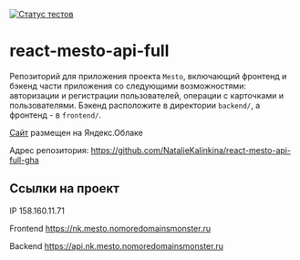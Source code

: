 [![Статус тестов](../../actions/workflows/tests.yml/badge.svg)](../../actions/workflows/tests.yml)

# react-mesto-api-full
Репозиторий для приложения проекта `Mesto`, включающий фронтенд и бэкенд части приложения со следующими возможностями: авторизации и регистрации пользователей, операции с карточками и пользователями. Бэкенд расположите в директории `backend/`, а фронтенд - в `frontend/`. 
  
[Сайт](https://nk.mesto.nomoredomainsmonster.ru) размещен на Яндекс.Облаке

Адрес репозитория: https://github.com/NatalieKalinkina/react-mesto-api-full-gha

## Ссылки на проект

IP 158.160.11.71

Frontend https://nk.mesto.nomoredomainsmonster.ru

Backend https://api.nk.mesto.nomoredomainsmonster.ru
